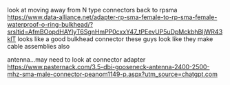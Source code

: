 look at moving away from N type connectors back to rpsma
https://www.data-alliance.net/adapter-rp-sma-female-to-rp-sma-female-waterproof-o-ring-bulkhead/?srsltid=AfmBOopdHAYlyT6SgnHmPP0cxxY47_tPEevUP5uDpMckbhBIjWR43klT
looks like a good bulkhead connector
these guys look like they make cable assemblies also

antenna...may need to look at connector adapter
https://www.pasternack.com/3.5-dbi-gooseneck-antenna-2400-2500-mhz-sma-male-connector-peanom1149-p.aspx?utm_source=chatgpt.com

